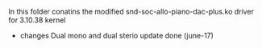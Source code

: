 In this folder conatins the modified snd-soc-allo-piano-dac-plus.ko driver for 3.10.38 kernel

 - changes Dual mono and dual sterio update done (june-17)


